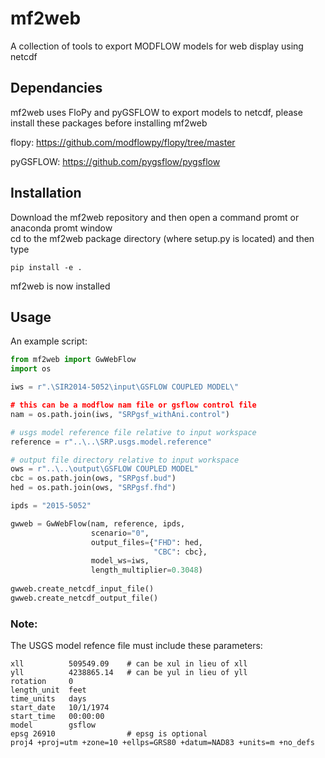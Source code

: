 # mf2web
A collection of tools to export MODFLOW models for web display using netcdf


## Dependancies
mf2web uses FloPy and pyGSFLOW to export models to netcdf, please install these packages before installing mf2web

flopy: https://github.com/modflowpy/flopy/tree/master

pyGSFLOW: https://github.com/pygsflow/pygsflow

## Installation
Download the mf2web repository and then open a command promt or anaconda promt window  
cd to the mf2web package directory (where setup.py is located) and then type
```
pip install -e .
```
mf2web is now installed

## Usage

An example script:

```python
from mf2web import GwWebFlow
import os

iws = r".\SIR2014-5052\input\GSFLOW COUPLED MODEL\"

# this can be a modflow nam file or gsflow control file
nam = os.path.join(iws, "SRPgsf_withAni.control")

# usgs model reference file relative to input workspace
reference = r"..\..\SRP.usgs.model.reference"

# output file directory relative to input workspace
ows = r"..\..\output\GSFLOW COUPLED MODEL"
cbc = os.path.join(ows, "SRPgsf.bud")
hed = os.path.join(ows, "SRPgsf.fhd")

ipds = "2015-5052"

gwweb = GwWebFlow(nam, reference, ipds,
                  scenario="0",
                  output_files={"FHD": hed,
                                "CBC": cbc},
                  model_ws=iws,
                  length_multiplier=0.3048)
                  
gwweb.create_netcdf_input_file()
gwweb.create_netcdf_output_file()
```

### Note:
The USGS model refence file must include these parameters:

```
xll          509549.09    # can be xul in lieu of xll  
yll          4238865.14   # can be yul in lieu of yll  
rotation     0  
length_unit  feet  
time_units   days  
start_date   10/1/1974  
start_time   00:00:00  
model        gsflow  
epsg 26910                # epsg is optional   
proj4 +proj=utm +zone=10 +ellps=GRS80 +datum=NAD83 +units=m +no_defs 
```


